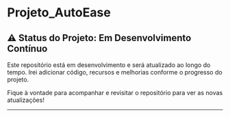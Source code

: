 # Projeto_AutoEase

## ⚠️ Status do Projeto: Em Desenvolvimento Contínuo

Este repositório está em desenvolvimento e será atualizado ao longo do tempo. Irei adicionar código, recursos e melhorias conforme o progresso do projeto.  

Fique à vontade para acompanhar e revisitar o repositório para ver as novas atualizações!

---
